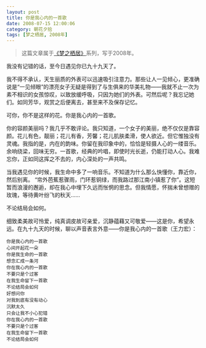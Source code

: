 ```yaml
---
layout: post
title: 你是我心内的一首歌
date: 2008-07-15 12:00:06
category: 朝花夕拾
tags: [梦之栖居, 2008年]
---
```


> 这篇文章属于[《梦之栖居》](/posts/where-the-dreams-reside/)系列，写于2008年。
	
<!--more-->

我没有记错的话，至今日遇见你已九十九天了。

我不得不承认，天生丽质的外表可以迅速吸引注意力。那些让人一见倾心，更准确说是“一见倾眼”的漂亮女子无疑是得到了与生俱来的华美礼物——我就不止一次为素不相识的女孩惊叹，以致放缓呼吸，只因为她们的外表。可然后呢？我忘记她们。如同芳华，观赏之后便离去，甚至来不及保存记忆。

可你，你不是这样的花。你是我心内的一首歌。

你的容颜美丽吗？我几乎不敢评论。我只知道，一个女子的美丽，绝不仅仅是靠容颜。花儿有色，靓丽；花儿有香，芳馨；花儿肌肤柔滑，使人欲近。但它惟独没有灵魂。我指的是，内在的韵味。你留在我印象中的，恰恰是轻摄人心的一缕音乐。余响绕梁，回味无穷。一首歌，经典的吟唱，即使时光长逝，仍能打动人心。我难忘你，正如同这挥之不去的，内心深处的一声共鸣。

当我遇见你的时候，我生命中多了一响音乐。不知道为什么那么快懂你，靠近你，然后别离。 “帘外芭蕉惹骤雨，门环惹铜绿，而我路过那江南小镇惹了你”。这短暂而浪漫的邂逅，却在我心中埋下久远而怅惘的思念。但我情愿，怀揣未曾想赠的玫瑰，等待黄叶纷飞的秋天……

不论结局会如何。

细致柔美故可怜爱，纯真调皮故可亲爱，沉静蕴藉又可敬爱——这是你，希望永远。在九十九天的时候，聊以声音表言外意——你是我心内的一首歌（王力宏）：

	你是我心内的一首歌
	心间开起花一朵
	你是我生命的一首歌
	想念汇成一条河
	你在我心内的一首歌
	不要只是个过客
	在我生命留下一首歌
	不论结局会如何
	好想问你
	对我到底有没有动心
	沉默太久
	只会让我不小心犯错
	你在我心内的一首歌
	不要只是个过客
	在我生命留下一首歌
	不论结局会如何